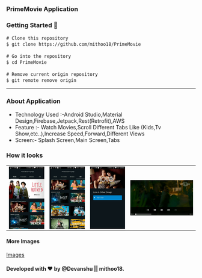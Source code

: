 ### PrimeMovie Application

### Getting Started 🚀

```
# Clone this repository
$ git clone https://github.com/mithoo18/PrimeMovie

# Go into the repository
$ cd PrimeMovie

# Remove current origin repository
$ git remote remove origin
```

---


### About Application

- Technology Used :-Android Studio,Material Design,Firebase,Jetpack,Rest(Retrofit),AWS
- Feature :- Watch Movies,Scroll Different Tabs Like (Kids,Tv Show,etc..),Increase Speed,Forward,Different Views
- Screen:- Splash Screen,Main Screen,Tabs


### How it looks 
<table>
<tr>
  <td><img align="left" src="https://github.com/mithoo18/PrimeMovie/blob/master/gitimg/3.jpg" alt="Home Screen" /></td>

<td><img align="right" src="https://github.com/mithoo18/PrimeMovie/blob/master/gitimg/4.jpg" alt="Kid Screen" /></td>
  <td><img align="left" src="https://github.com/mithoo18/PrimeMovie/blob/master/gitimg/5.jpg" alt="Movie Before Screen" /></td>

<td><img align="right" src="https://github.com/mithoo18/PrimeMovie/blob/master/gitimg/6.jpg" alt="Movie Screen" /></td>
</tr>
</table>

#### More Images

<a href = "https://github.com/mithoo18/PrimeMovie/tree/master/gitimg">Images</a>

#### Developed with ❤ by @Devanshu || mithoo18.

